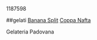 1187598

##gelati
[Banana Split](gelati/banana_split.md)
[Coppa Nafta](gelati/coppa_nafta.md)

Gelateria Padovana
